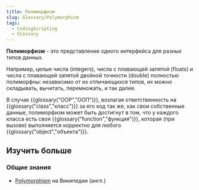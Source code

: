```yaml
---
title: Полиморфизм
slug: Glossary/Polymorphism
tags:
  - CodingScripting
  - Glossary
---
```


**Полиморфизм** - это представление одного интерфейса для разных типов данных.

Например, целые числа (integers), числа с плавающей запятой (floats) и числа с плавающей запятой двойной точности (double) полностью полиморфны: независимо от их отличающихся типов, их можно складывать, вычитать, перемножать, и так далее.

В случае {{glossary("OOP","ООП")}}, возлагая ответственность на {{glossary("class","класс")}} за его код так же, как свои собственные данные, полиморфизм может быть достигнут в том, что у каждого класса есть своя {{glossary("function","функция")}}, которая (при вызове) выполняется корректно для любого {{glossary("object","объекта")}}.

## Изучить больше

### Общие знания

- [Polymorphism](https://en.wikipedia.org/wiki/Polymorphism_%28computer_science%29) на Википедии (англ.)
